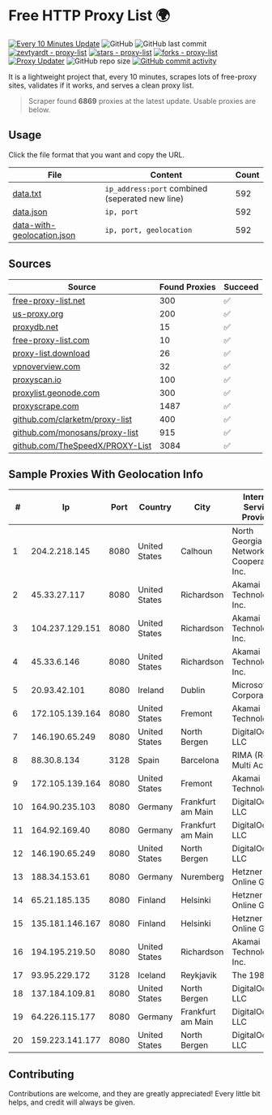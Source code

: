 
# Free HTTP Proxy List 🌍

[![Every 10 Minutes Update](https://github.com/mertguvencli/http-proxy-list/actions/workflows/main.yml/badge.svg?branch=main)](https://github.com/mertguvencli/http-proxy-list/actions/workflows/main.yml)
![GitHub](https://img.shields.io/github/license/mertguvencli/http-proxy-list)
![GitHub last commit](https://img.shields.io/github/last-commit/mertguvencli/http-proxy-list)
[![zevtyardt - proxy-list](https://img.shields.io/static/v1?label=zevtyardt&message=proxy-list&color=blue&logo=github)](https://github.com/zevtyardt/proxy-list "Go to GitHub repo")
[![stars - proxy-list](https://img.shields.io/github/stars/zevtyardt/proxy-list?style=social)](https://github.com/zevtyardt/proxy-list)
[![forks - proxy-list](https://img.shields.io/github/forks/zevtyardt/proxy-list?style=social)](https://github.com/zevtyardt/proxy-list)
[![Proxy Updater](https://github.com/zevtyardt/proxy-list/workflows/Proxy%20Updater/badge.svg)](https://github.com/zevtyardt/proxy-list/actions?query=workflow:"Proxy+Updater")
![GitHub repo size](https://img.shields.io/github/repo-size/zevtyardt/proxy-list)
[![GitHub commit activity](https://img.shields.io/github/commit-activity/m/zevtyardt/proxy-list?logo=commits)](https://github.com/zevtyardt/proxy-list/commits/main)

It is a lightweight project that, every 10 minutes, scrapes lots of free-proxy sites, validates if it works, and serves a clean proxy list.

> Scraper found **6869** proxies at the latest update. Usable proxies are below.

## Usage

Click the file format that you want and copy the URL.

|File|Content|Count|
|----|-------|-----|
|[data.txt](https://raw.githubusercontent.com/mertguvencli/http-proxy-list/main/proxy-list/data.txt)|`ip_address:port` combined (seperated new line)|592|
|[data.json](https://raw.githubusercontent.com/mertguvencli/http-proxy-list/main/proxy-list/data.json)|`ip, port`|592|
|[data-with-geolocation.json](https://raw.githubusercontent.com/mertguvencli/http-proxy-list/main/proxy-list/data-with-geolocation.json)|`ip, port, geolocation`|592|

## Sources

|Source|Found Proxies|Succeed|
|------|-------------|-------|
|[free-proxy-list.net](https://free-proxy-list.net)|300|✅|
|[us-proxy.org](https://www.us-proxy.org)|200|✅|
|[proxydb.net](http://proxydb.net)|15|✅|
|[free-proxy-list.com](https://free-proxy-list.com/?page=&port=&type%5B%5D=http&type%5B%5D=https&up_time=0&search=Search)|10|✅|
|[proxy-list.download](https://www.proxy-list.download/HTTP)|26|✅|
|[vpnoverview.com](https://vpnoverview.com/privacy/anonymous-browsing/free-proxy-servers)|32|✅|
|[proxyscan.io](https://www.proxyscan.io)|100|✅|
|[proxylist.geonode.com](https://proxylist.geonode.com/api/proxy-list?limit=300&page=1&sort_by=lastChecked&sort_type=desc&protocols=http,https)|300|✅|
|[proxyscrape.com](https://api.proxyscrape.com/v2/?request=displayproxies&protocol=http&timeout=10000&country=all&ssl=all&anonymity=all)|1487|✅|
|[github.com/clarketm/proxy-list](https://raw.githubusercontent.com/clarketm/proxy-list/master/proxy-list-raw.txt)|400|✅|
|[github.com/monosans/proxy-list](https://raw.githubusercontent.com/monosans/proxy-list/main/proxies/http.txt)|915|✅|
|[github.com/TheSpeedX/PROXY-List](https://raw.githubusercontent.com/TheSpeedX/PROXY-List/master/http.txt)|3084|✅|


## Sample Proxies With Geolocation Info

|#|Ip|Port|Country|City|Internet Service Provider|
|-|--|----|-------|----|-------------------------|
|1|204.2.218.145|8080|United States|Calhoun|North Georgia Network Cooperative, Inc.|
|2|45.33.27.117|8080|United States|Richardson|Akamai Technologies, Inc.|
|3|104.237.129.151|8080|United States|Richardson|Akamai Technologies, Inc.|
|4|45.33.6.146|8080|United States|Richardson|Akamai Technologies, Inc.|
|5|20.93.42.101|8080|Ireland|Dublin|Microsoft Corporation|
|6|172.105.139.164|8080|United States|Fremont|Akamai Technologies|
|7|146.190.65.249|8080|United States|North Bergen|DigitalOcean, LLC|
|8|88.30.8.134|3128|Spain|Barcelona|RIMA (Red IP Multi Acceso)|
|9|172.105.139.164|8080|United States|Fremont|Akamai Technologies|
|10|164.90.235.103|8080|Germany|Frankfurt am Main|DigitalOcean, LLC|
|11|164.92.169.40|8080|Germany|Frankfurt am Main|DigitalOcean, LLC|
|12|146.190.65.249|8080|United States|North Bergen|DigitalOcean, LLC|
|13|188.34.153.61|8080|Germany|Nuremberg|Hetzner Online GmbH|
|14|65.21.185.135|8080|Finland|Helsinki|Hetzner Online GmbH|
|15|135.181.146.167|8080|Finland|Helsinki|Hetzner Online GmbH|
|16|194.195.219.50|8080|United States|Richardson|Akamai Technologies, Inc.|
|17|93.95.229.172|3128|Iceland|Reykjavik|The 1984 ehf|
|18|137.184.109.81|8080|United States|North Bergen|DigitalOcean, LLC|
|19|64.226.115.177|8080|Germany|Frankfurt am Main|DigitalOcean, LLC|
|20|159.223.141.177|8080|United States|North Bergen|DigitalOcean, LLC|



## Contributing

Contributions are welcome, and they are greatly appreciated! Every
little bit helps, and credit will always be given.

